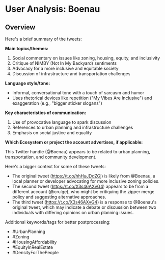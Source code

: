 # User Analysis: Boenau

## Overview

Here's a brief summary of the tweets:

**Main topics/themes:**

1. Social commentary on issues like zoning, housing, equity, and inclusivity
2. Critique of NIMBY (Not In My Backyard) sentiments
3. Advocacy for a more inclusive and equitable society
4. Discussion of infrastructure and transportation challenges

**Language style/tone:**

* Informal, conversational tone with a touch of sarcasm and humor
* Uses rhetorical devices like repetition ("My Vibes Are Inclusive") and exaggeration (e.g., "bigger sticker slogans")

**Key characteristics of communication:**

1. Use of provocative language to spark discussion
2. References to urban planning and infrastructure challenges
3. Emphasis on social justice and equality

**Which Ecosystem or project the account advertises, if applicable:**

This Twitter handle (@Boenau) appears to be related to urban planning, transportation, and community development.

Here's a bigger context for some of these tweets:

* The original tweet (https://t.co/hhHuJDdZGj) is likely from @Boenau, a local planner or developer advocating for more inclusive zoning policies.
* The second tweet (https://t.co/X3s46AXvG4) appears to be from a different account (@crulge), who might be critiquing the zipper merge policy and suggesting alternative approaches.
* The third tweet (https://t.co/X3s46AXvG4) is a response to @Boenau's original tweet, which may indicate a debate or discussion between two individuals with differing opinions on urban planning issues.

Additional keywords/tags for better postprocessing:

* #UrbanPlanning
* #Zoning
* #HousingAffordability
* #EquityInRealEstate
* #DensityForThePeople